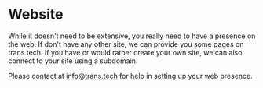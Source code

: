 # Website

While it doesn't need to be extensive, you really need to have a presence on the web. If don't have any other site, we can provide you some pages on trans.tech. If you have or would rather create your own site, we can also connect to your site using a subdomain.

Please contact at info@trans.tech for help in setting up your web presence.

